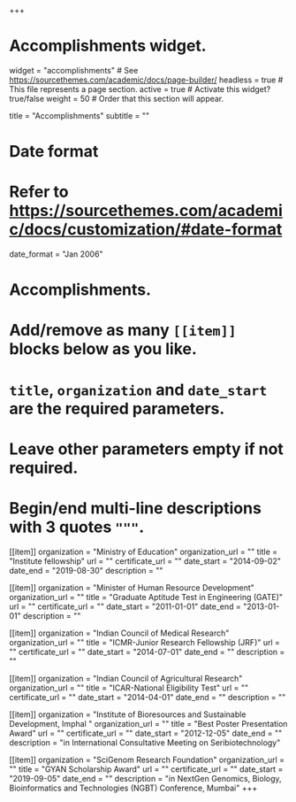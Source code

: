 +++
# Accomplishments widget.
widget = "accomplishments"  # See https://sourcethemes.com/academic/docs/page-builder/
headless = true  # This file represents a page section.
active = true  # Activate this widget? true/false
weight = 50  # Order that this section will appear.

title = "Accomplish&shy;ments"
subtitle = ""

# Date format
#   Refer to https://sourcethemes.com/academic/docs/customization/#date-format
date_format = "Jan 2006"

# Accomplishments.
#   Add/remove as many `[[item]]` blocks below as you like.
#   `title`, `organization` and `date_start` are the required parameters.
#   Leave other parameters empty if not required.
#   Begin/end multi-line descriptions with 3 quotes `"""`.

[[item]]
  organization = "Ministry of Education"
  organization_url = ""
  title = "Institute fellowship"
  url = ""
  certificate_url = ""
  date_start = "2014-09-02"
  date_end = "2019-08-30"
  description = ""

[[item]]
  organization = "Minister of Human Resource Development"
  organization_url = ""
  title = "Graduate Aptitude Test in Engineering (GATE)"
  url = ""
  certificate_url = ""
  date_start = "2011-01-01"
  date_end = "2013-01-01"
  description = ""
  
[[item]]
  organization = "Indian Council of Medical Research"
  organization_url = ""
  title = "ICMR-Junior Research Fellowship (JRF)"
  url = ""
  certificate_url = ""
  date_start = "2014-07-01"
  date_end = ""
  description = ""

[[item]]
  organization = "Indian Council of Agricultural Research"
  organization_url = ""
  title = "ICAR-National Eligibility Test"
  url = ""
  certificate_url = ""
  date_start = "2014-04-01"
  date_end = ""
  description = ""
  
  [[item]]
  organization = "Institute of Bioresources and Sustainable Development, Imphal "
  organization_url = ""
  title = "Best Poster Presentation Award"
  url = ""
  certificate_url = ""
  date_start = "2012-12-05"
  date_end = ""
  description = "in International Consultative Meeting on Seribiotechnology"
 
   [[item]]
  organization = "SciGenom Research Foundation"
  organization_url = ""
  title = "GYAN Scholarship Award"
  url = ""
  certificate_url = ""
  date_start = "2019-09-05"
  date_end = ""
  description = "in NextGen Genomics, Biology, Bioinformatics and Technologies (NGBT) Conference, Mumbai"
+++
